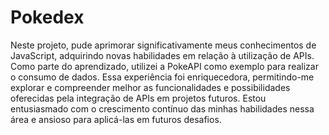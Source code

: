 # Pokedex

Neste projeto, pude aprimorar significativamente meus conhecimentos de JavaScript, adquirindo novas habilidades em relação à utilização de APIs. Como parte do aprendizado, utilizei a PokeAPI como exemplo para realizar o consumo de dados. Essa experiência foi enriquecedora, permitindo-me explorar e compreender melhor as funcionalidades e possibilidades oferecidas pela integração de APIs em projetos futuros. Estou entusiasmado com o crescimento contínuo das minhas habilidades nessa área e ansioso para aplicá-las em futuros desafios.
